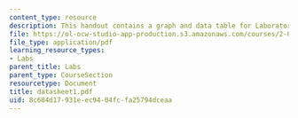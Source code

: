 ```yaml
---
content_type: resource
description: This handout contains a graph and data table for Laboratory Module 1.
file: https://ol-ocw-studio-app-production.s3.amazonaws.com/courses/2-002-mechanics-and-materials-ii-spring-2004/8c604d17931eec9404fcfa25794dceaa_datasheet1.pdf
file_type: application/pdf
learning_resource_types:
- Labs
parent_title: Labs
parent_type: CourseSection
resourcetype: Document
title: datasheet1.pdf
uid: 8c604d17-931e-ec94-04fc-fa25794dceaa
---
```

